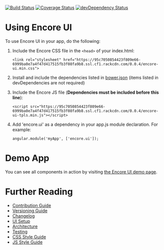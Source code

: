 [![Build Status](https://travis-ci.org/rackerlabs/encore-ui.png?branch=master)](https://travis-ci.org/rackerlabs/encore-ui) [![Coverage Status](https://coveralls.io/repos/rackerlabs/encore-ui/badge.png?branch=master)](https://coveralls.io/r/rackerlabs/encore-ui?branch=master) [![devDependency Status](https://david-dm.org/rackerlabs/encore-ui/dev-status.png)](https://david-dm.org/rackerlabs/encore-ui#info=devDependencies)

# Using Encore UI

To use Encore UI in your app, do the following:

1. Include the Encore CSS file in the `<head>` of your index.html:

    ```
    <link rel="stylesheet" href="https://95c7050854423f809e66-6999ba0e7a4f47d417515fb3f08fa9b8.ssl.cf1.rackcdn.com/0.0.4/encore-ui.min.css">
    ```

2. Install and include the dependencies listed in [bower.json](./bower.json) (items listed in devDependencies are not required)

3. Include the Encore JS file (**Dependencies must be included before this line**):

    ```
    <script src="https://95c7050854423f809e66-6999ba0e7a4f47d417515fb3f08fa9b8.ssl.cf1.rackcdn.com/0.0.4/encore-ui-tpls.min.js"></script>
    ```

4. Add 'encore.ui' as a dependency in your app.js module declaration. For example:

    ```
    angular.module('myApp', ['encore.ui']);
    ```

# Demo App

You can see all components in action by visiting [the Encore UI demo page](https://95c7050854423f809e66-6999ba0e7a4f47d417515fb3f08fa9b8.ssl.cf1.rackcdn.com/0.0.4/index.html).

# Further Reading

 - [Contribution Guide](./CONTRIBUTING.md)
 - [Versioning Guide](./docs/versioning.md)
 - [Changelog](./CHANGELOG.md)
 - [UI Setup](./docs/ui-setup.md)
 - [Architecture](./docs/architecture.md)
 - [Testing](./docs/testing.md)
 - [CSS Style Guide](./docs/css-styleguide.md)
 - [JS Style Guide](./docs/js-styleguide.md)